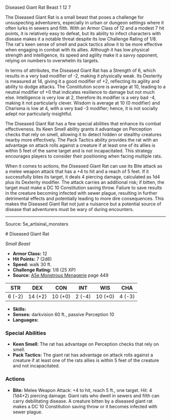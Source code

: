 <MonsterName/>Diseased Giant Rat</MonsterName>
<CreatureType/>Beast</CreatureType>
<CR/>1</CR>
<AC/>12</AC>
<HP/>7</HP>
<summary>The Diseased Giant Rat is a small beast that poses a challenge for unsuspecting adventurers, especially in urban or dungeon settings where it often lurks in sewers and filth. With an Armor Class of 12 and a modest 7 hit points, it is relatively easy to defeat, but its ability to infect characters with disease makes it a notable threat despite its low Challenge Rating of 1/8. The rat's keen sense of smell and pack tactics allow it to be more effective when engaging in combat with its allies. Although it has low physical strength and intelligence, its speed and agility make it a savvy opponent, relying on numbers to overwhelm its targets.</summary>

<detail>

In terms of attributes, the Diseased Giant Rat has a Strength of 6, which results in a very bad modifier of -2, making it physically weak. Its Dexterity is measured at 14, giving it a good modifier of +2, reflecting its agility and ability to dodge attacks. The Constitution score is average at 10, leading to a neutral modifier of +0 that indicates resilience to damage but not much else. Intelligence is very low at 2, therefore its modifier is a very bad -4, making it not particularly clever. Wisdom is average at 10 (0 modifier) and Charisma is low at 4, with a very bad -3 modifier; hence, it is not socially adept nor particularly insightful.

The Diseased Giant Rat has a few special abilities that enhance its combat effectiveness. Its Keen Smell ability grants it advantage on Perception checks that rely on smell, allowing it to detect hidden or stealthy creatures nearby more effectively. The Pack Tactics ability provides the rat with an advantage on attack rolls against a creature if at least one of its allies is within 5 feet of the same target and is not incapacitated. This strategy encourages players to consider their positioning when facing multiple rats.

When it comes to actions, the Diseased Giant Rat can use its Bite attack as a melee weapon attack that has a +4 to hit and a reach of 5 feet. If it successfully bites its target, it deals 4 piercing damage, calculated as 1d4 plus its Dexterity modifier. The attack carries an additional risk; if bitten, the target must make a DC 10 Constitution saving throw. Failure to save results in the creature becoming infected with sewer plague, resulting in further detrimental effects and potentially leading to more dire consequences. This makes the Diseased Giant Rat not just a nuisance but a potential source of disease that adventurers must be wary of during encounters.</detail>



---

Source: 5e_artisinal_monsters

<statblock>
# Diseased Giant Rat

*Small* *Beast*

- **Armor Class:** 12
- **Hit Points:** 7 (2d6)
- **Speed:** walk 30 ft.
- **Challenge Rating:** 1/8 (25 XP)
- **Source:** [A5e Monstrous Menagerie](https://enpublishingrpg.com/products/level-up-monstrous-menagerie-a5e) page 449

| STR | DEX | CON | INT | WIS | CHA |
| --- | --- | --- | --- | --- | --- |
| 6 (-2) | 14 (+2) | 10 (+0) | 2 (-4) | 10 (+0) | 4 (-3) |

- **Skills:** 
- **Senses:** darkvision 60 ft., passive Perception 10
- **Languages:** 

### Special Abilities

- **Keen Smell:** The rat has advantage on Perception checks that rely on smell.
- **Pack Tactics:** The giant rat has advantage on attack rolls against a creature if at least one of the rats allies is within 5 feet of the creature and not incapacitated.

### Actions

- **Bite:** Melee Weapon Attack: +4 to hit, reach 5 ft., one target. Hit: 4 (1d4+2) piercing damage. Giant rats who dwell in sewers and filth can carry debilitating disease. A creature bitten by a diseased giant rat makes a DC 10 Constitution saving throw or it becomes infected with sewer plague.


</statblock>


